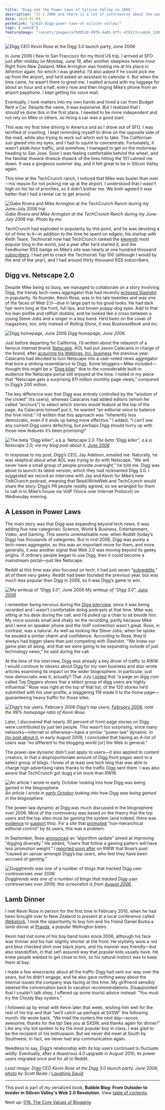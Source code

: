 ```yaml
---
title: 'Digg and the Power Laws of Silicon Valley in 2006'
description: "It's 2006 and there is a lot of controversy about the power wielded at 'user generated content' aggregators like Digg, Reddit and Netscape 2.0."
date: 2024-01-09
permalink: "p/015-digg-power-laws-of-silicon-valley/"
tags: ['web20']
featureImage: "/assets/images/a75d9528-09fb-4a81-9ffc-4f8127ccab34_1200x800.jpg"
---
```


![Digg CEO Kevin Rose at the Digg 3.0 launch party, June 2006](/assets/images/a75d9528-09fb-4a81-9ffc-4f8127ccab34_1200x800.jpg "Digg CEO Kevin Rose at the Digg 3.0 launch party, June 2006")

In June 2006 I flew to San Francisco for my third US trip. I arrived at SFO just after midday on Monday, June 19, after another sleepless twelve-hour flight from New Zealand. Mike Arrington was hosting me at his place in Atherton again, for which I was grateful. I’d also asked if he could pick me up from the airport, and he’d asked an assistant to calendar it. But when the time came, he wasn’t there to greet me. I waited around with my luggage for about an hour and a half, every now and then ringing Mike’s phone from an airport payphone. I kept getting his voice mail.

Eventually, I took matters into my own hands and hired a car from Budget Rent a Car. Despite the name, it was expensive. But I realized that I should’ve done this in the first place. I needed to be more independent and not rely on Mike or others, so hiring a car was a good start.

This was my first time driving in America and as I drove out of SFO, I was terrified of crashing. I kept reminding myself to drive on the opposite side of the road, while also trying to work out which exit to take. The Californian sun glared into my eyes, and I had to squint to concentrate. Fortunately, it wasn’t peak-hour traffic, and somehow, I managed to get on the motorway heading to San Jose. Soon I was feeling comfortable behind the wheel, and the familiar _thwack-thwack-thawck_ of the tires hitting the 101 calmed me down. It was a gorgeous summer day, and it felt great to be in Silicon Valley again.

This time at the TechCrunch ranch, I noticed that Mike was busier than ever—his reason for not picking me up at the airport. I understood that I wasn’t high on his list of priorities, so it didn’t bother me. We both agreed it was better that I had a rental car to get around.

![Gabe Rivera and Mike Arrington at the TechCrunch Ranch during my June-July 2006 trip](/assets/images/c1511eb1-44ea-431f-8606-b37f5fef345d_2272x1704.jpg "Gabe Rivera and Mike Arrington at the TechCrunch Ranch during my June-July 2006 trip")
*Gabe Rivera and Mike Arrington at the TechCrunch Ranch during my June-July 2006 trip. Photo by me.*

TechCrunch had exploded in popularity by this point, and he was devoting a lot of time to it—in addition to the time he spent on edgeio, his startup with Keith Teare. Technorati now had TechCrunch ranked the [eleventh](https://web.archive.org/web/20060615200814/http://www.technorati.com/pop/blogs/) most popular blog in the world, just a year after he’d started it, and the Feedburner RSS badge on Mike’s site was nearly at one hundred thousand [subscribers](https://web.archive.org/web/20060616015251/http://techcrunch.com/). I had yet to crack the Technorati Top 100 (although I would by the end of the year), and I had around thirty thousand RSS subscribers.

## Digg vs. Netscape 2.0

Despite Mike being so busy, we managed to collaborate on a story involving Digg, the trendy tech-news aggregator that had recently [eclipsed Slashdot](https://www.theguardian.com/technology/blog/2006/mar/20/diggovertakes) in popularity. Its founder, Kevin Rose, was in his late twenties and was one of the faces of Web 2.0—due in large part to his good looks. He had dark hair worn long at the front, full lips, and brown puppy-dog eyes. Add to that his lean profile and raffish stubble, and he looked like a cross between a young Steve Jobs and a singer in a boy band. He’d been on the cover of magazines, too; only instead of _Rolling Stone_, it was _BusinessWeek_ and _Inc_.

![Digg homepage, June 2006](/assets/images/87da23ad-abcb-4eef-8f30-32df48607493_2096x1882.jpg "Digg homepage, June 2006")
*Digg homepage, June 2006.*

Just before departing for California, I’d written about the relaunch of a famous internet brand: [Netscape](https://web.archive.org/web/20110830152230/http://www.readwriteweb.com/archives/netscape_wears.php). AOL had put Jason Calacanis in charge of the brand, after [acquiring his Weblogs, Inc. business](/p/007-2005-web-20-conference-day-2) the previous year. Calacanis had decided to turn Netscape into a user-voted news aggregator that bore a striking resemblance to Digg. Some bloggers—Mike included—thought this might be a “[Digg killer](https://web.archive.org/web/20110907024559/http://techcrunch.com/2006/06/14/aol-netscape-launches-massive-digg-like-site/)” due to the considerable built-in audience the Netscape portal still enjoyed at the time. I noted in my piece that “Netscape gets a surprising 811 million monthly page views,” compared to Digg’s 200 million.

The key difference was that Digg was entirely controlled by the “wisdom of the crowd” (its users), whereas Calacanis had added editors (whom he called “anchors”) to select which stories would feature at the top of the page. As Calacanis himself put it, he wanted “an editorial voice to balance the hive mind.” I’d written that this approach was “inherently less democratic, even if it ends up being more effective.” I added, “I can’t see any current Digg users defecting, but perhaps Digg should hurry up with those new features it’s been promising!”

![The beta “Digg killer”, a.k.a. Netscape 2.0](/assets/images/df0012d0-df16-410b-82cd-ad38ad817a7f_500x335.jpg "The beta “Digg killer”, a.k.a. Netscape 2.0")
*The beta “Digg killer”, a.k.a. Netscape 2.0; via my blog post about it, [June 2006](https://web.archive.org/web/20060619214208/http://www.readwriteweb.com/archives/netscape_wears.php)*

In response to my post, Digg’s CEO, Jay Adelson, emailed me. Naturally, he was skeptical about what AOL was trying to do with Netscape. “We will never have a small group of people provide oversight,” he told me. Digg was about to launch its latest version, which they had nicknamed Digg 3.0. I suggested we record an interview with Jay and Kevin for Mike’s new _TalkCrunch_ podcast, meaning that Read/WriteWeb and TechCrunch would share the story. Digg’s PR people readily agreed, so we arranged for them to call in to Mike’s house via VoIP (Voice over Internet Protocol) on Wednesday evening.

## A Lesson in Power Laws

The main story was that Digg was expanding beyond tech news. It was adding five new categories: Science, World & Business, Entertainment, Video, and Gaming. This seems unremarkable now, when Reddit (today’s Digg) has thousands of categories. But in mid-2006, Digg was purely a tech-news aggregator, so this was an important move for them, and more generally, it was another signal that Web 2.0 was moving beyond its geeky origins. If ordinary people began to use Digg, then it could become a mainstream portal—just like Netscape.

Reddit at this time was also focused on tech; it had just seven “[subreddits](https://web.archive.org/web/20060615111822/http://sub.reddit.com/),” all of them very geeky. Reddit had been founded the previous year, but was much less popular than Digg in 2006, so it was Digg’s game to win.

![My writeup of “Digg 3.0”, June 2006](/assets/images/2e8daba8-5b1b-4177-9cea-7b10a59bed37_1490x1130.jpg "My writeup of “Digg 3.0”, June 2006")
*My writeup of “Digg 3.0”, [June 2006](https://web.archive.org/web/20060703112116/http://www.readwriteweb.com/archives/digg_30_expands.php)*

I remember being nervous during the [Digg interview](https://web.archive.org/web/20111118055314/http://www.talkcrunch.com/2006/06/22/episode-10-digg-30-launches-interview-with-founders-kevin-rose-jay-adelson/), since it was being recorded and I wasn’t comfortable doing podcasts at that time. Mike was sitting at his desk during the call, and I’d pulled up a chair to sit beside him. My voice sounds small and shaky on the recording, partly because Mike and I were on speaker phone and the VoIP connection wasn’t great. Rose, in contrast, was a natural. As well as looking like Steve Jobs, when he spoke he exuded a similar charm and confidence. According to Rose, they’d always had bigger plans than just competing with Slashdot. “We knew our game plan all along, and that we were going to be expanding outside of just technology news,” he said during the call.

At the time of the interview, Digg was already a key driver of traffic to RWW. I would continue to obsess about Digg for my own business and also wrote articles examining its impact on the wider blogosphere. In particular, just how democratic was it, actually? That July [I noted](https://web.archive.org/web/20060828081237/http://www.readwriteweb.com/archives/digg_stats.php) that “a page on digg.com called Top Diggers shows that a select group of digg users are highly influential.” Rose was right at the top of that list; of the 120 stories he’d submitted with his user profile, a staggering 119 made it to the home page—guaranteeing heavy traffic for those sites.

![Digg’s top users, February 2006](/assets/images/cc2cc1a3-2f39-40a0-837c-7a51b6c6ccb4_2046x1778.jpg "Digg’s top users, February 2006")
*Digg’s top users, [February 2006](https://web.archive.org/web/20060217225405/http://digg.com/topusers); note the 99% homepage ratio of Kevin Rose.*

Later, I discovered that nearly 30 percent of front-page stories on Digg were contributed by just ten people. This wasn’t too surprising, since many networks—internet or otherwise—have a similar “power law” dynamic. In [my post about it](https://web.archive.org/web/20060805103648/http://blogs.zdnet.com/web2explorer/?p=250), in early August 2006, I concluded that having an A-list of users was “no different to the blogging world \[or\] the Web in general.”

The power-law dynamic didn’t just apply to users—it also applied to content creators, in that a disproportionate amount of Digg front pages went to a select group of blogs. I knew of at least one tech blog that was able to charge high advertising rates thanks to the traffic Digg sent them. I was also aware that TechCrunch got dugg a lot more than RWW.

![An article I wrote in early October looking into how Digg was being gamed in the blogosphere.](/assets/images/015c5647-651f-43a1-93b1-f2a94173bf10_1980x1609.jpg "An article I wrote in early October looking into how Digg was being gamed in the blogosphere.")
*An article I wrote in [early October](https://web.archive.org/web/20061017002923/http://www.readwriteweb.com/archives/digg_blackmarket.php) looking into how Digg was being gamed in the blogosphere.*

The power-law dynamic at Digg was much discussed in the blogosphere over 2006. Most of the controversy was based on the theory that the top users and the top sites must be gaming the system (and indeed, there was [evidence](https://web.archive.org/web/20110925024931/http://www.readwriteweb.com/archives/digg_stats.php) to [support](https://web.archive.org/web/20061017002923/http://www.readwriteweb.com/archives/digg_blackmarket.php) this). For a site that [promoted](https://web.archive.org/web/20060602153252/http://www.digg.com/faq) “non-hierarchical editorial control” by its users, this was a problem.

In September, Rose [announced](https://web.archive.org/web/20110718154904/http://diggtheblog.blogspot.com/2006/09/digg-friends.html) an “algorithm update” aimed at improving “digging diversity.” He added, “Users that follow a gaming pattern will have less promotion weight.” I [reported soon after](https://web.archive.org/web/20110812083757/http://www.readwriteweb.com/archives/digg_changes_quality_turmoil.php) on RWW that Rose’s post “caused an uproar amongst Digg’s top users, who feel they have been accused of gaming.”

![Duggtrends was one of a number of blogs that tracked Digg user controversies over 2006](/assets/images/d07ea150-c9a3-4cff-9cb2-0342124a0824_2534x1652.png "Duggtrends was one of a number of blogs that tracked Digg user controversies over 2006")
*Duggtrends was one of a number of blogs that tracked Digg user controversies over 2006; this screenshot is from [August 2006](https://web.archive.org/web/20060824201912/http://diggtrends.com/stats.aspx).*

## Lamb Dinner

I met Kevin Rose in person for the first time in February 2010, when he had been brought over to New Zealand to present at a local conference called [Webstock](https://web.archive.org/web/20100222015559/http://www.readwriteweb.com/start/2010/02/kevin-rose-10-tips-for-entrepreneurs.php). I took the opportunity to buy him and his friend Daniel Burka a lamb dinner at [Pravda](https://web.archive.org/web/20100109022223/https://www.pravdacafe.co.nz/), a popular Wellington bistro.

Kevin had lost none of his boy band looks since 2006, although his face was thinner and his hair slightly shorter at the front. He stylishly wore a red and blue checked shirt over black jeans, and his manner was friendly—but also standoffish, in that self-assured way that popular kids usually have. He knew people wanted to get close to him, so his natural instinct was to keep them at bay. 

I made a few wisecracks about all the traffic Digg had sent our way over the years, but he didn’t engage, and he also gave nothing away about the internal issues the company was facing at this time. My girlfriend sensibly steered the conversation back to vacation recommendations. Disappointed that I couldn’t talk shop, I offered up some tourist advice instead: “You must try the Cloudy Bay oysters.”

I followed up by email with Kevin later that week, wishing him well for the rest of his trip and that “we’ll catch up perhaps at SXSW” the following month. He wrote back, “We tried the oysters the next day—soooo awesome, thanks for the tip! See you at SXSW, and thanks again for dinner!” Like any shy kid spoken to by the most popular boy in class, I was glad to be the recipient of his enthusiasm. But we never did meet at South by Southwest. In fact, we never had any communication again.

Needless to say, Digg’s relationship with its top users continued to fluctuate wildly. Eventually, after a disastrous 4.0 upgrade in August 2010, its power users migrated once and for all to Reddit.

*Lead image: Digg CEO Kevin Rose at the Digg 3.0 launch party, June 2006; [photo](https://www.flickr.com/photos/laughingsquid/173085670) by Scott Beale / [Laughing Squid](http://laughingsquid.com/)*

* * *

This post is part of my serialized book, **Bubble Blog: From Outsider to Insider in Silicon Valley's Web 2.0 Revolution**. View [table of contents](/p/roadmap-bubbleblog/).

Next up: [016. The Core Values of Blogging](/p/016-the-core-values-of-blogging/)
